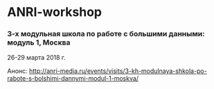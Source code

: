 # ANRI-workshop

### 3-х модульная школа по работе с большими данными: модуль 1, Москва
26-29 марта 2018 г.      
       
Анонс: http://anri-media.ru/events/visits/3-kh-modulnaya-shkola-po-rabote-s-bolshimi-dannymi-modul-1-moskva/     
